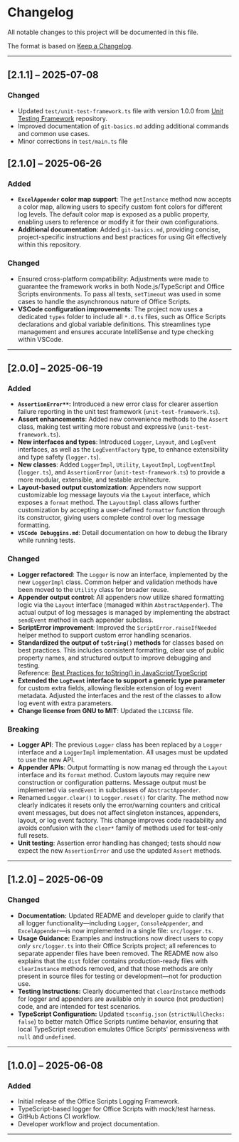 # Changelog

All notable changes to this project will be documented in this file.

The format is based on [Keep a Changelog](https://keepachangelog.com/en/1.0.0/).

---

## [2.1.1] – 2025-07-08
### Changed
- Updated `test/unit-test-framework.ts` file with version 1.0.0 from [Unit Testing Framework](https://github.com/dlealv/officescripts-unit-test-framework) repository.
- Improved documentation of `git-basics.md` adding additional commands and common use cases.
- Minor corrections in `test/main.ts` file

## [2.1.0] – 2025-06-26

### Added
- **`ExcelAppender` color map support**: The `getInstance` method now accepts a color map, allowing users to specify custom font colors for different log levels. The default color map is exposed as a public property, enabling users to reference or modify it for their own configurations.
- **Additional documentation**: Added `git-basics.md`, providing concise, project-specific instructions and best practices for using Git effectively within this repository.

### Changed
- Ensured cross-platform compatibility: Adjustments were made to guarantee the framework works in both Node.js/TypeScript and Office Scripts environments. To pass all tests, `setTimeout` was used in some cases to handle the asynchronous nature of Office Scripts.
- **VSCode configuration improvements**: The project now uses a dedicated `types` folder to include all `*.d.ts` files, such as Office Scripts declarations and global variable definitions. This streamlines type management and ensures accurate IntelliSense and type checking within VSCode.

---

## [2.0.0] – 2025-06-19

### Added
- **`AssertionError**`:** Introduced a new error class for clearer assertion failure reporting in the unit test framework (`unit-test-framework.ts`).
- **Assert enhancements**: Added new convenience methods to the `Assert` class, making test writing more robust and expressive (`unit-test-framework.ts`).
- **New interfaces and types**: Introduced `Logger`, `Layout`, and `LogEvent` interfaces, as well as the `LogEventFactory` type, to enhance extensibility and type safety (`logger.ts`).
- **New classes**: Added `LoggerImpl`, `Utility`, `LayoutImpl`, `LogEventImpl` (`logger.ts`), and `AssertionError` (`unit-test-framework.ts`) to provide a more modular, extensible, and testable architecture.
- **Layout-based output customization**: Appenders now support customizable log message layouts via the `Layout` interface, which exposes a `format` method. The `LayoutImpl` class allows further customization by accepting a user-defined `formatter` function through its constructor, giving users complete control over log message formatting.
- **`VSCode Debuggins.md`**: Detail documentation on how to debug the library while running tests.

### Changed
- **Logger refactored**: The `Logger` is now an interface, implemented by the new `LoggerImpl` class. Common helper and validation methods have been moved to the `Utility` class for broader reuse.
- **Appender output control**: All appenders now utilize shared formatting logic via the `Layout` interface (managed within `AbstractAppender`). The actual output of log messages is managed by implementing the abstract `sendEvent` method in each appender subclass.
- **ScriptError improvement**: Improved the `ScriptError.raiseIfNeeded` helper method to support custom error handling scenarios.
- **Standardized the output of `toString()` methods** for classes based on best practices. This includes consistent formatting, clear use of public property names, and structured output to improve debugging and testing.  
  Reference: [Best Practices for toString() in JavaScript/TypeScript](https://stackoverflow.com/questions/65358186/best-practices-for-tostring-in-javascript-typescript)
- **Extended the `LogEvent` interface to support a generic type parameter** for custom extra fields, allowing flexible extension of log event metadata. Adjusted the interfaces and the rest of the classes to allow log event with extra parameters.
- **Change license from GNU to MIT**: Updated the `LICENSE` file.


### Breaking
- **Logger API**: The previous `Logger` class has been replaced by a `Logger` interface and a `LoggerImpl` implementation. All usages must be updated to use the new API.
- **Appender APIs**: Output formatting is now manag ed through the `Layout` interface and its `format` method. Custom layouts may require new construction or configuration patterns. Message output must be implemented via `sendEvent` in subclasses of `AbstractAppender`.
- Renamed `Logger.clear()` to `Logger.reset()` for clarity. The method now clearly indicates it resets only the error/warning counters and critical event messages, but does not affect singleton instances, appenders, layout, or log event factory. This change improves code readability and avoids confusion with the `clear*` family of methods used for test-only full resets.
- **Unit testing**: Assertion error handling has changed; tests should now expect the new `AssertionError` and use the updated `Assert` methods.

---

## [1.2.0] – 2025-06-09

### Changed
- **Documentation:** Updated README and developer guide to clarify that all logger functionality—including `Logger`, `ConsoleAppender`, and `ExcelAppender`—is now implemented in a single file: `src/logger.ts`.
- **Usage Guidance:** Examples and instructions now direct users to copy *only* `src/logger.ts` into their Office Scripts project; all references to separate appender files have been removed. The README now also explains that the `dist` folder contains production-ready files with `clearInstance` methods removed, and that those methods are only present in source files for testing or development—not for production use.
- **Testing Instructions:** Clearly documented that `clearInstance` methods for logger and appenders are available only in source (not production) code, and are intended for test scenarios.
- **TypeScript Configuration:** Updated `tsconfig.json` (`strictNullChecks: false`) to better match Office Scripts runtime behavior, ensuring that local TypeScript execution emulates Office Scripts' permissiveness with `null` and `undefined`.

---

## [1.0.0] – 2025-06-08

### Added
- Initial release of the Office Scripts Logging Framework.
- TypeScript-based logger for Office Scripts with mock/test harness.
- GitHub Actions CI workflow.
- Developer workflow and project documentation.

---